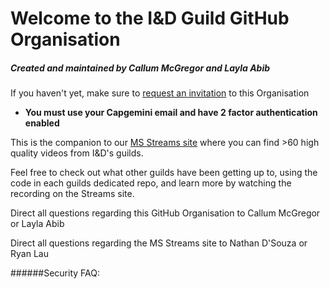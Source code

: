 # Welcome to the I&D Guild GitHub Organisation
##### Created and maintained by Callum McGregor and Layla Abib

If you haven't yet, make sure to [request an invitation](https://forms.office.com/e/jiQwn0tBmX) to this Organisation <br>
* **You must use your Capgemini email and have 2 factor authentication enabled**

This is the companion to our [MS Streams site](https://web.microsoftstream.com/group/b6562f21-b02d-4048-9fa3-4b17322dee63?view=channels) where you can find >60 high quality videos from I&D's guilds.

Feel free to check out what other guilds have been getting up to, using the code in each guilds dedicated repo, and learn more by watching the recording on the Streams site.


Direct all questions regarding this GitHub Organisation to Callum McGregor or Layla Abib

Direct all questions regarding the MS Streams site to Nathan D'Souza or Ryan Lau

######Security FAQ: 
